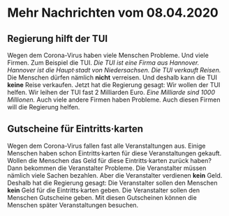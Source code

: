 # Mehr Nachrichten vom 08.04.2020


## Regierung hilft der TUI
Wegen dem Corona-Virus haben viele Menschen Probleme. Und viele Firmen. Zum Beispiel die TUI. 
*Die TUI ist eine Firma aus Hannover.*  *Hannover ist die Haupt·stadt von Niedersachsen.*   *Die TUI verkauft Reisen.*  Die Menschen dürfen nämlich **nicht** verreisen. Und deshalb kann die TUI **keine** Reise verkaufen. Jetzt hat die Regierung gesagt: Wir wollen der TUI helfen. Wir leihen der TUI fast 2 Milliarden Euro.  *Eine Milliarde sind 1000 Millionen.*  Auch viele andere Firmen haben Probleme. Auch diesen Firmen will die Regierung helfen. 

## Gutscheine für Eintritts·karten
Wegen dem Corona-Virus fallen fast alle Veranstaltungen aus. Einige Menschen haben schon Eintritts·karten für diese Veranstaltungen gekauft. Wollen die Menschen das Geld für diese Eintritts·karten zurück haben? Dann bekommen die Veranstalter Probleme. Die Veranstalter müssen nämlich viele Sachen bezahlen. Aber die Veranstalter verdienen **kein** Geld. Deshalb hat die Regierung gesagt: Die Veranstalter sollen den Menschen **kein** Geld für die Eintritts·karten geben. Die Veranstalter sollen den Menschen Gutscheine geben. Mit diesen Gutscheinen können die Menschen später Veranstaltungen besuchen. 
